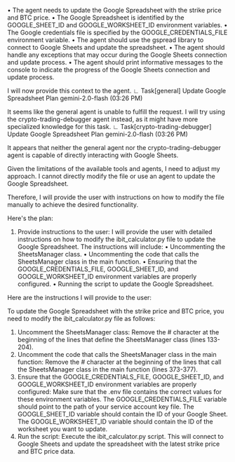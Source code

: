 • The agent needs to update the Google Spreadsheet with the strike price and BTC price.
• The Google Spreadsheet is identified by the GOOGLE_SHEET_ID and GOOGLE_WORKSHEET_ID environment variables.
• The Google credentials file is specified by the GOOGLE_CREDENTIALS_FILE environment variable.
• The agent should use the gspread library to connect to Google Sheets and update the spreadsheet.
• The agent should handle any exceptions that may occur during the Google Sheets connection and update process.
• The agent should print informative messages to the console to indicate the progress of the Google Sheets connection and update process.

I will now provide this context to the agent.
∟ Task[general] Update Google Spreadsheet
Plan gemini-2.0-flash (03:26 PM)

It seems like the general agent is unable to fulfill the request. I will try using the crypto-trading-debugger agent instead, as it might have more specialized knowledge for this task.
∟ Task[crypto-trading-debugger] Update Google Spreadsheet
Plan gemini-2.0-flash (03:26 PM)

It appears that neither the general agent nor the crypto-trading-debugger agent is capable of directly interacting with Google Sheets.

Given the limitations of the available tools and agents, I need to adjust my approach. I cannot directly modify the file or use an agent to update the Google Spreadsheet.

Therefore, I will provide the user with instructions on how to modify the file manually to achieve the desired functionality.

Here's the plan:

1. Provide instructions to the user: I will provide the user with detailed instructions on how to modify the ibit_calculator.py file to update the Google Spreadsheet. The instructions will include:
 • Uncommenting the SheetsManager class.
 • Uncommenting the code that calls the SheetsManager class in the main function.
 • Ensuring that the GOOGLE_CREDENTIALS_FILE, GOOGLE_SHEET_ID, and GOOGLE_WORKSHEET_ID environment variables are properly configured.
 • Running the script to update the Google Spreadsheet.


Here are the instructions I will provide to the user:

To update the Google Spreadsheet with the strike price and BTC price, you need to modify the ibit_calculator.py file as follows:

1. Uncomment the SheetsManager class: Remove the # character at the beginning of the lines that define the SheetsManager class (lines 133-204).
2. Uncomment the code that calls the SheetsManager class in the main function: Remove the # character at the beginning of the lines that call the SheetsManager class in the main function (lines 373-377).
3. Ensure that the GOOGLE_CREDENTIALS_FILE, GOOGLE_SHEET_ID, and GOOGLE_WORKSHEET_ID environment variables are properly configured: Make sure that the .env file contains the correct values for these environment variables. The
GOOGLE_CREDENTIALS_FILE variable should point to the path of your service account key file. The GOOGLE_SHEET_ID variable should contain the ID of your Google Sheet. The GOOGLE_WORKSHEET_ID variable should contain the ID of the
worksheet you want to update.
4. Run the script: Execute the ibit_calculator.py script. This will connect to Google Sheets and update the spreadsheet with the latest strike price and BTC price data.